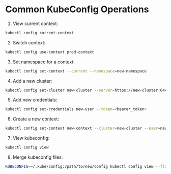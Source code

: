 # Common KubeConfig Operations

1. View current context:
```bash
kubectl config current-context
```

2. Switch context:
```bash
kubectl config use-context prod-context
```

3. Set namespace for a context:
```bash
kubectl config set-context --current --namespace=new-namespace
```

4. Add a new cluster:
```bash
kubectl config set-cluster new-cluster --server=https://new-cluster:6443
```

5. Add new credentials:
```bash
kubectl config set-credentials new-user --token=<bearer_token>
```

6. Create a new context:
```bash
kubectl config set-context new-context --cluster=new-cluster --user=new-user
```

7. View kubeconfig:
```bash
kubectl config view
```

8. Merge kubeconfig files:
```bash
KUBECONFIG=~/.kube/config:/path/to/new/config kubectl config view --flatten > ~/.kube/merged_config
```
